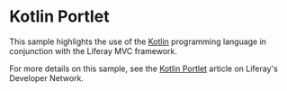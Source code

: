 # Kotlin Portlet

This sample highlights the use of the [Kotlin](https://kotlinlang.org/)
programming language in conjunction with the Liferay MVC framework.

For more details on this sample, see the
[Kotlin Portlet](https://portal.liferay.dev/docs/7-2/reference/-/knowledge_base/r/kotlin-portlet)
article on Liferay's Developer Network.
